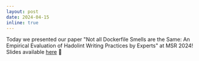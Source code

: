 ```yaml
---
layout: post
date: 2024-04-15
inline: true
---
```


Today we presented our paper "Not all Dockerfile Smells are the Same: An Empirical Evaluation of Hadolint Writing Practices by Experts" at MSR 2024! Slides available <a href='/assets/pdf/talkMSR2024notallthesmells.pdf'>here</a> :whale:

